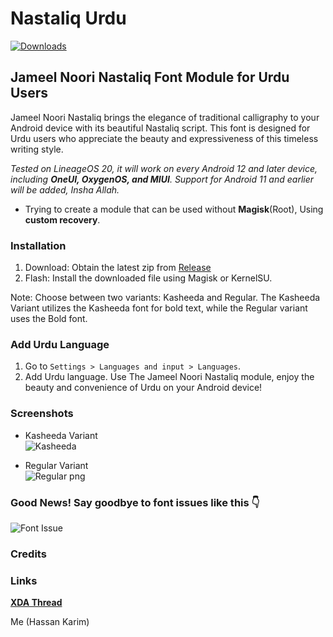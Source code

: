 # Nastaliq Urdu
[![Downloads](https://img.shields.io/github/downloads/Hassan-kareem/Nastaliq-Urdu_font/Noori-Regular/total.svg?&label=Downloads&query=totalString)](https://github.com/Hassan-kareem/Nastaliq-Urdu_font/releases/tag/Noori-Regular)
## Jameel Noori Nastaliq Font Module for Urdu Users

Jameel Noori Nastaliq brings the elegance of traditional calligraphy to your Android device with its beautiful Nastaliq script. This font is designed for Urdu users who appreciate the beauty and expressiveness of this timeless writing style.

*Tested on LineageOS 20, it will work on every Android 12 and later device, including <b>OneUI, OxygenOS, and MIUI</b>. Support for Android 11 and earlier will be added, Insha Allah.*
* Trying to create a module that can be used without <b>Magisk</b>(Root), Using <b>custom recovery</b>.

### Installation

1. Download: Obtain the latest zip from [Release](https://github.com/Hassan-kareem/Nastaliq-Urdu_font/releases)
2. Flash: Install the downloaded file using Magisk or KernelSU.

Note: Choose between two variants: Kasheeda and Regular. The Kasheeda Variant utilizes the Kasheeda font for bold text, while the Regular variant uses the Bold font.

### Add Urdu Language

1. Go to `Settings > Languages and input > Languages`.
2. Add Urdu language.
Use The Jameel Noori Nastaliq module, enjoy the beauty and convenience of Urdu on your Android device!

### Screenshots

* Kasheeda Variant <br> ![Kasheeda](https://github.com/Hassan-kareem/Nastaliq-Fonts/assets/144518310/245c7e76-07dc-4d4a-80c8-e8ab4a555b3d) <!-- Describing Kasheeda Variant -->

* Regular Variant <br>
![Regular png](https://github.com/Hassan-kareem/Nastaliq-Fonts/assets/144518310/b4af05c4-7751-41e0-9b10-39f43aff8428) <!-- Describing Regular Variant -->

### Good News! Say goodbye to font issues like this 👇

![Font Issue](https://github.com/Hassan-kareem/Nastaliq-Fonts/assets/144518310/85930501-fab5-4e85-b2e5-55592639ff14)
### Credits

### Links
<a href="https://xdaforums.com/t/module-font-nastaliq-urdu-font.4645787/"><b>XDA Thread</b></a>

Me (Hassan Karim)

